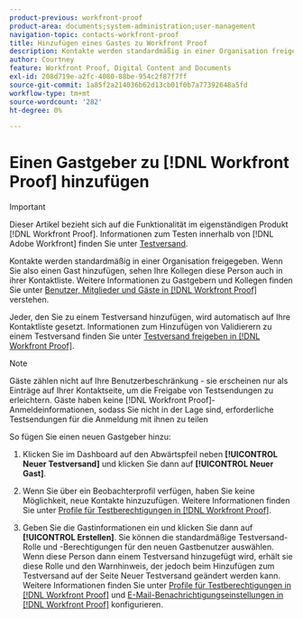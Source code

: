 ```yaml
---
product-previous: workfront-proof
product-area: documents;system-administration;user-management
navigation-topic: contacts-workfront-proof
title: Hinzufügen eines Gastes zu Workfront Proof
description: Kontakte werden standardmäßig in einer Organisation freigegeben. Wenn Sie also einen Gast hinzufügen, sehen Ihre Kollegen diese Person auch in ihrer Kontaktliste. Weitere Informationen über Gäste und Kollegen finden Sie unter Benutzer, Mitglieder und Gäste in Workfront Proof verstehen.
author: Courtney
feature: Workfront Proof, Digital Content and Documents
exl-id: 208d719e-a2fc-4080-88be-954c2f87f7ff
source-git-commit: 1a85f2a214036b62d13cb01f0b7a77392648a5fd
workflow-type: tm+mt
source-wordcount: '282'
ht-degree: 0%

---
```


# Einen Gastgeber zu [!DNL Workfront Proof] hinzufügen

>[!IMPORTANT]
>
>Dieser Artikel bezieht sich auf die Funktionalität im eigenständigen Produkt [!DNL Workfront Proof]. Informationen zum Testen innerhalb von [!DNL Adobe Workfront] finden Sie unter [Testversand](../../../review-and-approve-work/proofing/proofing.md).

Kontakte werden standardmäßig in einer Organisation freigegeben. Wenn Sie also einen Gast hinzufügen, sehen Ihre Kollegen diese Person auch in ihrer Kontaktliste. Weitere Informationen zu Gastgebern und Kollegen finden Sie unter [Benutzer, Mitglieder und Gäste in [!DNL Workfront Proof]](../../../workfront-proof/wp-mnguserscontacts/contacts/use-members-guests.md) verstehen.

Jeder, den Sie zu einem Testversand hinzufügen, wird automatisch auf Ihre Kontaktliste gesetzt. Informationen zum Hinzufügen von Validierern zu einem Testversand finden Sie unter [Testversand freigeben in [!DNL Workfront Proof]](../../../workfront-proof/wp-work-proofsfiles/share-proofs-and-files/share-proof.md).

>[!NOTE]
>
>Gäste zählen nicht auf Ihre Benutzerbeschränkung - sie erscheinen nur als Einträge auf Ihrer Kontaktseite, um die Freigabe von Testsendungen zu erleichtern. Gäste haben keine [!DNL Workfront Proof]-Anmeldeinformationen, sodass Sie nicht in der Lage sind, erforderliche Testsendungen für die Anmeldung mit ihnen zu teilen

So fügen Sie einen neuen Gastgeber hinzu:

1. Klicken Sie im Dashboard auf den Abwärtspfeil neben **[!UICONTROL Neuer Testversand]** und klicken Sie dann auf **[!UICONTROL Neuer Gast]**.

1. Wenn Sie über ein Beobachterprofil verfügen, haben Sie keine Möglichkeit, neue Kontakte hinzuzufügen. Weitere Informationen finden Sie unter [Profile für Testberechtigungen in  [!DNL Workfront Proof]](../../../workfront-proof/wp-acct-admin/account-settings/proof-perm-profiles-in-wp.md).
1. Geben Sie die Gastinformationen ein und klicken Sie dann auf **[!UICONTROL Erstellen]**. Sie können die standardmäßige Testversand-Rolle und -Berechtigungen für den neuen Gastbenutzer auswählen. Wenn diese Person dann einem Testversand hinzugefügt wird, erhält sie diese Rolle und den Warnhinweis, der jedoch beim Hinzufügen zum Testversand auf der Seite Neuer Testversand geändert werden kann.
Weitere Informationen finden Sie unter [Profile für Testberechtigungen in  [!DNL Workfront Proof]](../../../workfront-proof/wp-acct-admin/account-settings/proof-perm-profiles-in-wp.md) und [E-Mail-Benachrichtigungseinstellungen in  [!DNL Workfront Proof]](../../../workfront-proof/wp-emailsntfctns/email-alerts/config-email-notification-settings-wp.md) konfigurieren.
